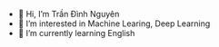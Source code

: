 - 👋 Hi, I’m Trần Đình Nguyên
- 👀 I’m interested in Machine Learing, Deep Learning
- 🌱 I’m currently learning English
<!--- 💞️ I’m looking to collaborate on ... 
- 📫 How to reach me ... --->

<!---
NguyenMguyen/NguyenMguyen is a ✨ special ✨ repository because its `README.md` (this file) appears on your GitHub profile.
You can click the Preview link to take a look at your changes.
--->
